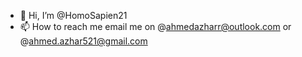 - 👋 Hi, I’m @HomoSapien21
- 📫 How to reach me email me on @ahmedazharr@outlook.com or @ahmed.azhar521@gmail.com

<!---
HomoSapien21/HomoSapien21 is a ✨ special ✨ repository because its `README.md` (this file) appears on your GitHub profile.
You can click the Preview link to take a look at your changes.
--->
